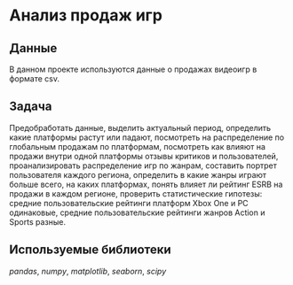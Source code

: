 # Анализ продаж игр
## Данные
В данном проекте используются данные о продажах видеоигр в формате csv.
## Задача
Предобработать данные, выделить актуальный период, определить какие платформы растут или падают, посмотреть на распределение по глобальным продажам по платформам, посмотреть как влияют на продажи внутри одной платформы отзывы критиков и пользователей, проанализировать распределение игр по жанрам, составить портрет пользователя каждого региона, определить в какие жанры играют больше всего, на каких платформах, понять влияет ли рейтинг ESRB на продажи в каждом регионе, проверить статистические гипотезы: средние пользовательские рейтинги платформ Xbox One и PC одинаковые, средние пользовательские рейтинги жанров Action и Sports разные.
## Используемые библиотеки
*pandas*, *numpy*, *matplotlib*, *seaborn*, *scipy*
